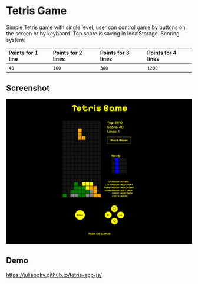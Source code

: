 
# Tetris Game

Simple Tetris game with single level, user can control game by buttons on the screen or by keyboard. Top score is saving in localStorage. Scoring system:


| Points for 1 line | Points for 2 lines | Points for 3 lines |  Points for 4 lines |
| :-------- | :------- | :-------------------------------- | :-------- |
| `40`      | `100` | `300` | `1200` |




## Screenshot

![App Screenshot](https://raw.githubusercontent.com/juliabgkv/tetris-app-js/main/assets/Screenshot_Tetris.png)


## Demo

https://juliabgkv.github.io/tetris-app-js/
